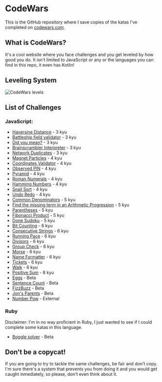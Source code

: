 # CodeWars
This is the GitHub repository where I save copies of the katas I've completed on [codewars.com](https://www.codewars.com/).

## What is CodeWars?
It's a cool website where you face challenges and you get leveled by how good you do. It isn't limited to JavaScript or any or the languages you can find in this repo, it even has Kotlin!

## Leveling System

![CodeWars levels](https://i.imgur.com/Vm77XMv.png)

## List of Challenges

### JavaScript:

- [Haversine Distance](js/haversine.js) - 3 kyu
- [Battleship field validator](js/battleship_validator.js) - 3 kyu
- [Did you mean?](js/did_you_mean.js) - 3 kyu
- [Brainscrambler Interpreter](js/brainscrambler.js) - 3 kyu
- [Network Duplicates](js/network_duplicates.js) - 3 kyu
- [Magnet Particles](js/magnet_particles.js) - 4 kyu
- [Coordinates Validator](js/coordinates.js) - 4 kyu
- [Observed PIN](js/observed_pin.js) - 4 kyu
- [Pyramid](js/pyramid.js) - 4 kyu
- [Roman Numerals](js/roman_numerals.js) - 4 kyu
- [Hamming Numbers](js/hamming_numbers.js) - 4 kyu
- [Snail Sort](js/snail_sort.js) - 4 kyu
- [Undo Redo](js/undo_redo.js) - 4 kyu
- [Common Denominators](js/common_denominators.js) - 5 kyu
- [Find the missing term in an Arithmetic Progression](js/missing_num_progression.js) - 5 kyu
- [Parentheses](js/parentheses.js) - 5 kyu
- [Fibonacci Product](js/fib_product.js) - 5 kyu
- [Done Sudoku](js/done_sudoku.js) - 5 kyu
- [Bit Counting](js/bit_counting.js) - 6 kyu
- [Consecutive Strings](js/consecutive_strings.js) - 6 kyu
- [Running Pace](js/beta/running_pace.js) - 6 kyu
- [Divisors](js/divisors.js) - 6 kyu
- [Group Check](js/group_check.js) - 6 kyu
- [Morse](js/morse_1.js) - 6 kyu
- [Name Formatter](js/name_formatter.js) - 6 kyu
- [Tickets](js/tickets.js) - 6 kyu
- [Walk](js/walk.js) - 6 kyu
- [Positive Sum](js/positive_sum.js) - 8 kyu
- [Eggs](js/eggs.js) - Beta
- [Sentence Count](js/sentence_count.js) - Beta
- [FizzBuzz](js/fizzbuzz.js) - Beta
- [Jon's Parents](js/beta/jon_parents.js) - Beta
- [Number Pow](js/number_pow.js) - External

### Ruby
Disclaimer: I'm in no way proficient in Ruby, I just wanted to see if I could complete some katas in this language.

- [Boggle solver](ruby/boggle.rb) - Beta

## Don't be a copycat!

If you are going to try to tackle the same challenges, be fair and don't copy. I'm sure there's a system that prevents you from doing it and you would get caught inmediately, so please, don't even think about it.